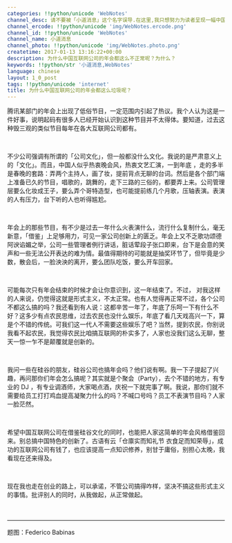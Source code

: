 ```yaml
---
categories: !!python/unicode 'WebNotes'
channel_desc: 请不要被「小道消息」这个名字误导.在这里,我只想努力为读者呈现一幅中国互联网的清明上河图.
channel_ercode: !!python/unicode 'img/WebNotes.ercode.png'
channel_id: !!python/unicode 'WebNotes'
channel_name: 小道消息
channel_photo: !!python/unicode 'img/WebNotes.photo.png'
createtime: 2017-01-13 13:16:22+00:00
description: 为什么中国互联网公司的年会都这么不正常呢？为什么？
keywords: !!python/str '小道消息,WebNotes'
language: chinese
layout: 1_0_post
tags: !!python/unicode 'internet'
title: 为什么中国互联网公司的年会都这么垃圾呢？
---
```

<div class="rich_media_content" id="js_content">
<p>
<span class="author-136959">
          腾讯某部门的年会上出现了低俗节目，一定范围内引起了热议。我个人认为这是一件好事，说明起码有很多人已经开始认识到这种节目并不太得体。要知道，过去这种毁三观的类似节目每年在各大互联网公司都有。
         </span>
</p>
<p>
<span class="author-136959">
<br/>
</span>
</p>
<p>
<span class="author-136959">
          不少公司强调有所谓的「公司文化」，但一般都没什么文化。我说的是严肃意义上的「文化」。而且，中国人似乎热衷晚会风，热衷文艺汇演，一到年底 ，走的多半是春晚的套路：弄两个主持人，画了妆，提前背点无聊的台词。然后是各个部门端上准备已久的节目，唱歌的，跳舞的，走下三路的三俗的，都要弄上来。公司管理层要么化妆成王子，要么弄个哥特造型，也可能提前练几个月歌，压轴表演。表演的人有压力，台下听的人也听得尴尬。
         </span>
</p>
<p>
<span class="author-136959">
<br/>
</span>
</p>
<p>
<span class="author-136959">
          年会上的那些节目，有不少是过去一年什么火表演什么，流行什么复制什么，毫无新意，「借鉴」上足够用力，可见一家公司创新上的匮乏。年会上又不乏歌功颂德阿谀谄媚之举，公司一些管理者例行讲话，脏话荤段子张口即来，台下是会意的笑声和一些无法公开表达的难为情。最值得期待的可能就是抽奖环节了，但毕竟是少数，散会后，一脸泱泱的离开，要么团队吃饭，要么开车回家。
         </span>
</p>
<p>
<br/>
</p>
<p>
<span class="author-136959">
          可能每次只有年会结束的时候才会让你意识到，这一年结束了。不过，
         </span>
         对我这样的人来说，仍觉得这就是形式主义，不太正常。也有人觉得再正常不过，各个公司不都这么搞的吗？我还看到有人说：这都辛苦一年了，年底了乐呵一下有什么不好？这多少有点农民思维，过去农民也没什么娱乐，年底了看几天戏高兴一下，算是个不错的传统。可我们这一代人不需要这些娱乐了吧？当然，提到农民，你别说我看不起农民，我觉得农民比咱搞互联网的朴实多了，人家也没我们这么无聊，整天一惊一乍不是颠覆就是创新的。
        </p>
<p>
<span class="author-136959">
<br/>
</span>
</p>
<p>
<span class="author-136959">
          我问一些在硅谷的朋友，硅谷公司也搞年会吗？他们说有啊。我一下子提起了兴趣，再问那你们年会怎么搞呢？其实就是个聚会（Party），去个不错的地方，有专业的 DJ ，有专业调酒师，大家喝点酒，庆祝一下就完事了啊。我说，那你们就不需要给员工打打鸡血提高凝聚力什么的吗？不喊口号吗？员工不表演节目吗？人家一脸茫然。
         </span>
</p>
<p>
<span class="author-136959">
<br/>
</span>
</p>
<p>
<span class="author-136959">
          希望中国互联网公司在借鉴硅谷文化的同时，也能把人家这简单的年会风格借鉴回来。别总搞中国特色的创新了。古语有云「仓廪实而知礼节 衣食足而知荣辱」，成功的互联网公司有钱了，也应该提高一点知识修养，别甘于庸俗，别担心太晚，我看现在还来得及。
         </span>
</p>
<p>
<span class="author-136959">
<br/>
</span>
</p>
<p>
<span class="author-136959">
          现在我也走在创业的路上，可以承诺，不管公司搞得咋样，坚决不搞这些形式主义的事情。批评别人的同时，从我做起，从正常做起。
         </span>
</p>
<p>
<span class="author-136959">
<br/>
</span>
</p>
<hr style="font-family: Lato, Helvetica, Arial, freesans, clean, sans-serif; border-right-width: 0px; border-bottom-width: 0px; border-left-width: 0px; border-top-style: solid; border-top-color: rgb(234, 234, 234); height: 1px; margin-top: 1em; margin-bottom: 1em; color: rgb(51, 51, 51); font-size: 16px; white-space: normal;"/>
<p>
         题图：Federico Babinas
         <br/>
</p>
<p>
<br/>
</p>
</div>